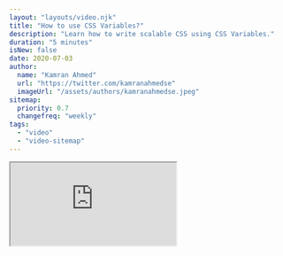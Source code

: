 ```yaml
---
layout: "layouts/video.njk"
title: "How to use CSS Variables?"
description: "Learn how to write scalable CSS using CSS Variables."
duration: "5 minutes"
isNew: false
date: 2020-07-03
author:
  name: "Kamran Ahmed"
  url: "https://twitter.com/kamranahmedse"
  imageUrl: "/assets/authors/kamranahmedse.jpeg"
sitemap:
  priority: 0.7
  changefreq: "weekly"
tags:
  - "video"
  - "video-sitemap"
---
```


<iframe class="w-full aspect-video mb-5" src="https://www.youtube.com/embed/lgaxU7CRmxU" title="How to use CSS Variables?"></iframe>